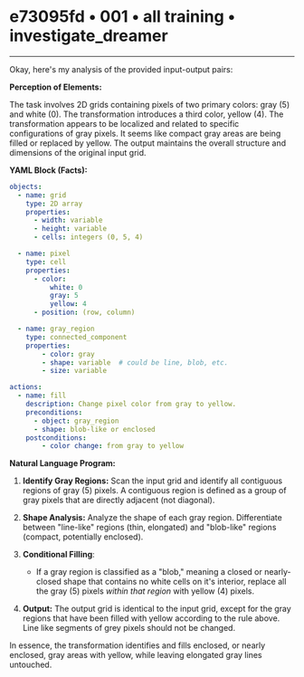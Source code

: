 # e73095fd • 001 • all training • investigate_dreamer

---
Okay, here's my analysis of the provided input-output pairs:

**Perception of Elements:**

The task involves 2D grids containing pixels of two primary colors: gray (5) and white (0). The transformation introduces a third color, yellow (4). The transformation appears to be localized and related to specific configurations of gray pixels. It seems like compact gray areas are being filled or replaced by yellow. The output maintains the overall structure and dimensions of the original input grid.

**YAML Block (Facts):**



```yaml
objects:
  - name: grid
    type: 2D array
    properties:
      - width: variable
      - height: variable
      - cells: integers (0, 5, 4)

  - name: pixel
    type: cell
    properties:
      - color:
          white: 0
          gray: 5
          yellow: 4
      - position: (row, column)

  - name: gray_region
    type: connected_component
    properties:
        - color: gray
        - shape: variable  # could be line, blob, etc.
        - size: variable

actions:
  - name: fill
    description: Change pixel color from gray to yellow.
    preconditions:
      - object: gray_region
      - shape: blob-like or enclosed
    postconditions:
        - color change: from gray to yellow
```



**Natural Language Program:**

1.  **Identify Gray Regions:** Scan the input grid and identify all contiguous regions of gray (5) pixels. A contiguous region is defined as a group of gray pixels that are directly adjacent (not diagonal).

2.  **Shape Analysis:** Analyze the shape of each gray region. Differentiate between "line-like" regions (thin, elongated) and "blob-like" regions (compact, potentially enclosed).

3. **Conditional Filling**:
    *    If a gray region is classified as a "blob," meaning a closed or nearly-closed shape that contains no white cells on it's interior, replace all the gray (5) pixels *within that region* with yellow (4) pixels.

4.  **Output:** The output grid is identical to the input grid, except for the gray regions that have been filled with yellow according to the rule above.
    Line like segments of grey pixels should not be changed.

In essence, the transformation identifies and fills enclosed, or nearly enclosed, gray areas with yellow, while leaving elongated gray lines untouched.

